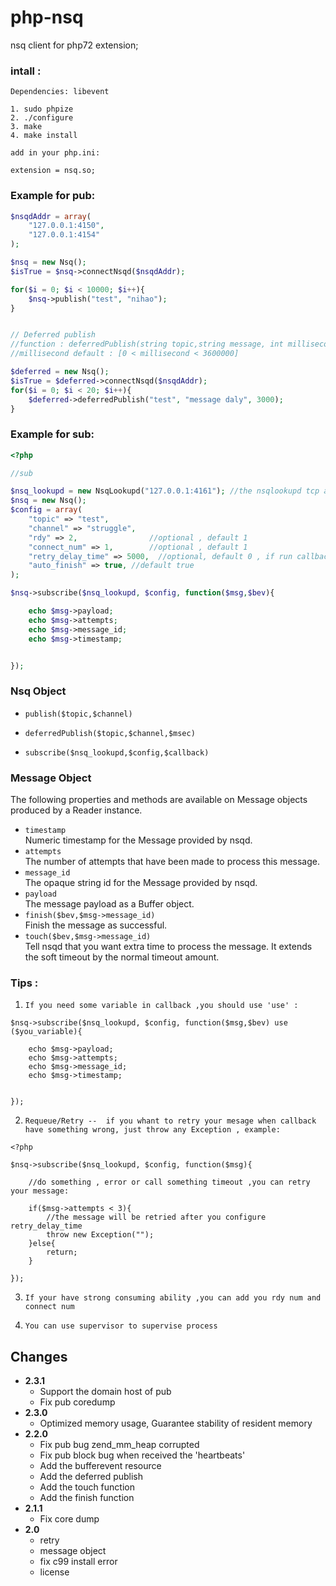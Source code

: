 # php-nsq

nsq  client for php72 extension;


### intall :

    Dependencies: libevent

    1. sudo phpize
    2. ./configure 
    3. make  
    4. make install  

    add in your php.ini:

    extension = nsq.so;


### Example for pub:

```php
$nsqdAddr = array(
    "127.0.0.1:4150",
    "127.0.0.1:4154"
);

$nsq = new Nsq();
$isTrue = $nsq->connectNsqd($nsqdAddr);

for($i = 0; $i < 10000; $i++){
    $nsq->publish("test", "nihao");
}


// Deferred publish 
//function : deferredPublish(string topic,string message, int millisecond); 
//millisecond default : [0 < millisecond < 3600000]

$deferred = new Nsq();
$isTrue = $deferred->connectNsqd($nsqdAddr);
for($i = 0; $i < 20; $i++){
    $deferred->deferredPublish("test", "message daly", 3000); 
}

```

### Example for sub:
```php
<?php 

//sub

$nsq_lookupd = new NsqLookupd("127.0.0.1:4161"); //the nsqlookupd tcp addr
$nsq = new Nsq();
$config = array(
    "topic" => "test",
    "channel" => "struggle",
    "rdy" => 2,                //optional , default 1
    "connect_num" => 1,        //optional , default 1   
    "retry_delay_time" => 5000,  //optional, default 0 , if run callback failed, after 5000 msec, message will be retried
    "auto_finish" => true, //default true
);

$nsq->subscribe($nsq_lookupd, $config, function($msg,$bev){ 

    echo $msg->payload;
    echo $msg->attempts;
    echo $msg->message_id;
    echo $msg->timestamp;


});

```
### Nsq Object

* `publish($topic,$channel)` <br/>

* `deferredPublish($topic,$channel,$msec)` <br/>

* `subscribe($nsq_lookupd,$config,$callback)` <br/>

### Message Object

The following properties and methods are available on Message objects produced by a Reader
instance.

* `timestamp` <br/>
  Numeric timestamp for the Message provided by nsqd.
* `attempts` <br/>
  The number of attempts that have been made to process this message.
* `message_id` <br/>
  The opaque string id for the Message provided by nsqd.
* `payload` <br/>
  The message payload as a Buffer object.
* `finish($bev,$msg->message_id)` <br/>
  Finish the message as successful.
* `touch($bev,$msg->message_id)` <br/>
  Tell nsqd that you want extra time to process the message. It extends the
  soft timeout by the normal timeout amount.



### Tips :


1. `If you need some variable in callback ,you should use 'use' :` <br/>

```
$nsq->subscribe($nsq_lookupd, $config, function($msg,$bev) use ($you_variable){ 

    echo $msg->payload;
    echo $msg->attempts;
    echo $msg->message_id;
    echo $msg->timestamp;


});
```

2. `Requeue/Retry --  if you whant to retry your mesage when callback have something wrong, just throw any Exception , example:
` <br/>

```
<?php 

$nsq->subscribe($nsq_lookupd, $config, function($msg){ 

    //do something , error or call something timeout ,you can retry your message:

    if($msg->attempts < 3){
        //the message will be retried after you configure retry_delay_time 
        throw new Exception(""); 
    }else{
        return;
    }

});
```




3. `If your have strong consuming ability ,you can add you rdy num and connect num` <br/>


4. `You can use supervisor to supervise process` <br/>



Changes
-------
* **2.3.1**
  * Support the domain host of pub
  * Fix pub coredump 
* **2.3.0**
  * Optimized memory usage,  Guarantee stability of resident memory 
* **2.2.0**
  * Fix pub bug zend_mm_heap corrupted 
  * Fix pub block bug  when received the 'heartbeats' 
  * Add the bufferevent resource
  * Add the deferred publish
  * Add the touch function
  * Add the finish function
* **2.1.1**
  * Fix core dump
* **2.0**
  * retry
  * message object
  * fix c99 install error
  * license
